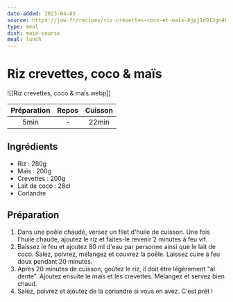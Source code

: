 ```yaml
---
date-added: 2023-04-03
source: https://jow.fr/recipes/riz-crevettes-coco-et-mais-8jpj1d912gn4kjyj000l
type: meal
dish: main-course
meal: lunch
---
```


# Riz crevettes, coco & maïs

![[Riz crevettes, coco & maïs.webp]]

| Préparation | Repos | Cuisson |
|:-----------:|:-----:|:-------:|
|    5min     |   -   |  22min  |

## Ingrédients

- Riz : 280g
- Maïs : 200g
- Crevettes : 200g
- Lait de coco : 28cl
- Coriandre

## Préparation

1. Dans une poêle chaude, versez un filet d'huile de cuisson. Une fois l'huile chaude, ajoutez le riz et faites-le revenir 2 minutes à feu vif.
2. Baissez le feu et ajoutez 80 ml d'eau par personne ainsi que le lait de coco. Salez, poivrez, mélangez et couvrez la poêle. Laissez cuire à feu doux pendant 20 minutes.
3. Après 20 minutes de cuisson, goûtez le riz, il doit être légèrement "al dente". Ajoutez ensuite le maïs et les crevettes. Mélangez et servez bien chaud.
4. Salez, poivrez et ajoutez de la coriandre si vous en avez. C'est prêt !
